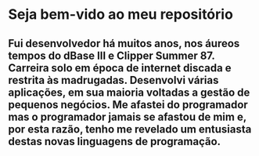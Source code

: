 # Seja bem-vido ao meu repositório
## Fui desenvolvedor há muitos anos, nos áureos tempos do dBase III e Clipper Summer 87. Carreira solo em época de internet discada e restrita às madrugadas. Desenvolvi várias aplicações, em sua maioria voltadas a gestão de pequenos negócios. Me afastei do programador mas o programador jamais se afastou de mim e, por esta razão, tenho me revelado um entusiasta destas novas linguagens de programação.
